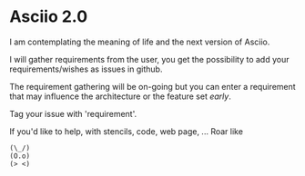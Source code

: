 #  Asciio 2.0

I am contemplating the meaning of life and the next version of Asciio.

I will gather requirements from the user, you get the possibility to add
your requirements/wishes as issues in github.  

The requirement gathering will be on-going but you can enter a requirement
that may influence the architecture or the feature set _early_.

Tag your issue with 'requirement'.  

If you'd like to help, with stencils, code, web page, ... Roar like

```
(\_/)
(O.o)
(> <)


